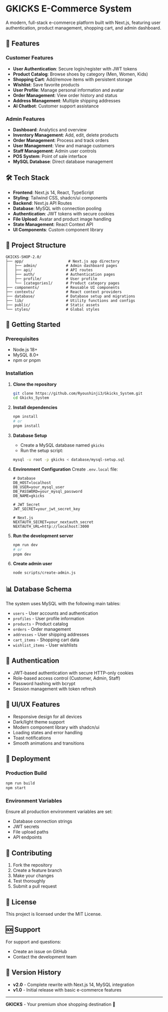 # GKICKS E-Commerce System

A modern, full-stack e-commerce platform built with Next.js, featuring user authentication, product management, shopping cart, and admin dashboard.

## 🚀 Features

### Customer Features
- **User Authentication**: Secure login/register with JWT tokens
- **Product Catalog**: Browse shoes by category (Men, Women, Kids)
- **Shopping Cart**: Add/remove items with persistent storage
- **Wishlist**: Save favorite products
- **User Profile**: Manage personal information and avatar
- **Order Management**: View order history and status
- **Address Management**: Multiple shipping addresses
- **AI Chatbot**: Customer support assistance

### Admin Features
- **Dashboard**: Analytics and overview
- **Inventory Management**: Add, edit, delete products
- **Order Management**: Process and track orders
- **User Management**: View and manage customers
- **Staff Management**: Admin user controls
- **POS System**: Point of sale interface
- **MySQL Database**: Direct database management

## 🛠️ Tech Stack

- **Frontend**: Next.js 14, React, TypeScript
- **Styling**: Tailwind CSS, shadcn/ui components
- **Backend**: Next.js API Routes
- **Database**: MySQL with connection pooling
- **Authentication**: JWT tokens with secure cookies
- **File Upload**: Avatar and product image handling
- **State Management**: React Context API
- **UI Components**: Custom component library

## 📁 Project Structure

```
GKICKS-SHOP-2.0/
├── app/                    # Next.js app directory
│   ├── admin/             # Admin dashboard pages
│   ├── api/               # API routes
│   ├── auth/              # Authentication pages
│   ├── profile/           # User profile
│   └── [categories]/      # Product category pages
├── components/            # Reusable UI components
├── contexts/              # React context providers
├── database/              # Database setup and migrations
├── lib/                   # Utility functions and configs
├── public/                # Static assets
└── styles/                # Global styles
```

## 🚀 Getting Started

### Prerequisites
- Node.js 18+ 
- MySQL 8.0+
- npm or pnpm

### Installation

1. **Clone the repository**
   ```bash
   git clone https://github.com/Ryoushinji3/Gkicks_System.git
   cd Gkicks_System
   ```

2. **Install dependencies**
   ```bash
   npm install
   # or
   pnpm install
   ```

3. **Database Setup**
   - Create a MySQL database named `gkicks`
   - Run the setup script:
   ```bash
   mysql -u root -p gkicks < database/mysql-setup.sql
   ```

4. **Environment Configuration**
   Create `.env.local` file:
   ```env
   # Database
   DB_HOST=localhost
   DB_USER=your_mysql_user
   DB_PASSWORD=your_mysql_password
   DB_NAME=gkicks
   
   # JWT Secret
   JWT_SECRET=your_jwt_secret_key
   
   # Next.js
   NEXTAUTH_SECRET=your_nextauth_secret
   NEXTAUTH_URL=http://localhost:3000
   ```

5. **Run the development server**
   ```bash
   npm run dev
   # or
   pnpm dev
   ```

6. **Create admin user**
   ```bash
   node scripts/create-admin.js
   ```

## 📊 Database Schema

The system uses MySQL with the following main tables:
- `users` - User accounts and authentication
- `profiles` - User profile information
- `products` - Product catalog
- `orders` - Order management
- `addresses` - User shipping addresses
- `cart_items` - Shopping cart data
- `wishlist_items` - User wishlists

## 🔐 Authentication

- JWT-based authentication with secure HTTP-only cookies
- Role-based access control (Customer, Admin, Staff)
- Password hashing with bcrypt
- Session management with token refresh

## 🎨 UI/UX Features

- Responsive design for all devices
- Dark/light theme support
- Modern component library with shadcn/ui
- Loading states and error handling
- Toast notifications
- Smooth animations and transitions

## 🚀 Deployment

### Production Build
```bash
npm run build
npm start
```

### Environment Variables
Ensure all production environment variables are set:
- Database connection strings
- JWT secrets
- File upload paths
- API endpoints

## 🤝 Contributing

1. Fork the repository
2. Create a feature branch
3. Make your changes
4. Test thoroughly
5. Submit a pull request

## 📝 License

This project is licensed under the MIT License.

## 🆘 Support

For support and questions:
- Create an issue on GitHub
- Contact the development team

## 🔄 Version History

- **v2.0** - Complete rewrite with Next.js 14, MySQL integration
- **v1.0** - Initial release with basic e-commerce features

---

**GKICKS** - Your premium shoe shopping destination 👟